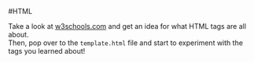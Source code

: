 #HTML

Take a look at [w3schools.com](http://www.w3schools.com/) and get an idea for what HTML tags are all about.		
Then, pop over to the `template.html` file and start to experiment with the tags you learned about!		

